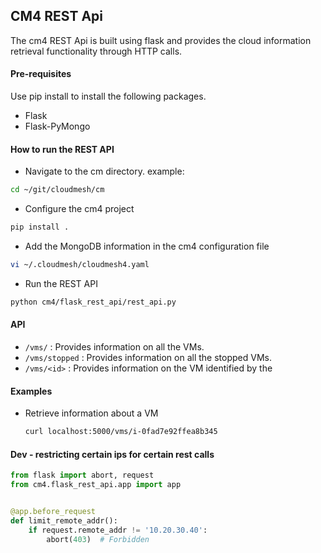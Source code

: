 ## CM4 REST Api

The cm4 REST Api is built using flask and provides the cloud
information retrieval functionality through HTTP calls.

#### Pre-requisites

Use pip install to install the following packages.

- Flask
- Flask-PyMongo

#### How to run the REST API

- Navigate to the cm directory. example:

```bash
cd ~/git/cloudmesh/cm
```

- Configure the cm4 project

```bash
pip install .
```

- Add the MongoDB information in the cm4 configuration file

```bash
vi ~/.cloudmesh/cloudmesh4.yaml
```

- Run the REST API

```bash
python cm4/flask_rest_api/rest_api.py
```

#### API

- `/vms/` : Provides information on all the VMs.
- `/vms/stopped`  : Provides information on all the stopped VMs.
- `/vms/<id>` : Provides information on the VM identified by the <id>

#### Examples

- Retrieve information about a VM

  ```bash 
  curl localhost:5000/vms/i-0fad7e92ffea8b345
  ```

#### Dev - restricting certain ips for certain rest calls

```python
from flask import abort, request
from cm4.flask_rest_api.app import app


@app.before_request
def limit_remote_addr():
    if request.remote_addr != '10.20.30.40':
        abort(403)  # Forbidden
```
